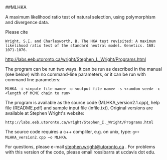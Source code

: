 ##MLHKA 

A maximum likelihood ratio test of natural selection, using polymorphism and divergence data. 

Please cite 

	Wright, S.I. and Charlesworth, B. The HKA test revisited: A maximum likelihood ratio test of the standard neutral model. Genetics. 168: 1071-1076.

http://labs.eeb.utoronto.ca/wright/Stephen_I._Wright/Programs.html

The program can be run two ways. It can be run as described in the manual (see below) with no command-line parameters, or it can be run with command line parameters:

	MLHKA -i <inpute file name> -o <output file name> -s <random seed> -c <length of MCMC chain to run>

The program is available as the source code (MLHKA_version2.1.cpp), help file (README.pdf) and sample input file (infile.txt). Original versions are available at Stephen Wright's website:

	http://labs.eeb.utoronto.ca/wright/Stephen_I._Wright/Programs.html

The source code requires a c++ compliler, e.g. on unix, type: `g++ MLHKA_version2.cpp –o MLHKA`.

For questions, please e-mail stephen.wright@utoronto.ca .  For problems with this version of the code, please email rossibarra at ucdavis dot edu.
